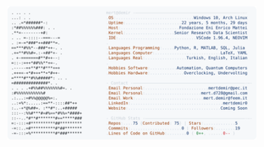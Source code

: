 <a href="https://github.com/mertdemir0/mertdemir0">
  <picture>
    <source media="(prefers-color-scheme: dark)" srcset="https://raw.githubusercontent.com/mertdemir0/mertdemir0/main/dark_mode.svg">
    <img alt="Mert Demir's GitHub Profile README" src="https://raw.githubusercontent.com/mertdemir0/mertdemir0/main/light_mode.svg">
  </picture>
</a>